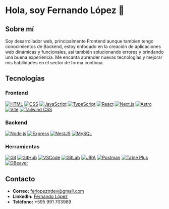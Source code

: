 # Hola, soy Fernando López 👋

## Sobre mí
Soy desarrollador web, principalmente Frontend aunque tambien tengo conocimientos de Backend, estoy enfocado en la creación de aplicaciones web dinámicas y funcionales, así también solucionando errores y brindando una buena experiencia. Me encanta aprender nuevas tecnologías y mejorar mis habilidades en el sector de forma continua.

## Tecnologías

### Frontend
[![HTML](https://img.shields.io/badge/-HTML-E34F26?style=flat&logo=html5&logoColor=white)](https://developer.mozilla.org/docs/Web/HTML)
[![CSS](https://img.shields.io/badge/-CSS-1572B6?style=flat&logo=css3&logoColor=white)](https://developer.mozilla.org/docs/Web/CSS)
[![JavaScript](https://img.shields.io/badge/-JavaScript-F7DF1E?style=flat&logo=javascript&logoColor=black)](https://developer.mozilla.org/docs/Web/JavaScript)
[![TypeScript](https://img.shields.io/badge/-TypeScript-3178C6?style=flat&logo=typescript&logoColor=white)](https://www.typescriptlang.org/)
[![React](https://img.shields.io/badge/-React-61DAFB?style=flat&logo=react&logoColor=black)](https://reactjs.org/)
[![Next.js](https://img.shields.io/badge/-Next.js-000000?style=flat&logo=nextdotjs&logoColor=white)](https://nextjs.org/)
[![Astro](https://img.shields.io/badge/-Astro-000000?style=flat&logo=astro&logoColor=white)](https://astro.build/)
[![Vite](https://img.shields.io/badge/-Vite-646CFF?style=flat&logo=vite&logoColor=white)](https://vitejs.dev/)
[![Tailwind CSS](https://img.shields.io/badge/-Tailwind_CSS-38B2AC?style=flat&logo=tailwind-css&logoColor=white)](https://tailwindcss.com/)

### Backend
[![Node.js](https://img.shields.io/badge/-Node.js-339933?style=flat&logo=node.js&logoColor=white)](https://nodejs.org/)
[![Express](https://img.shields.io/badge/-Express-000000?style=flat&logo=express&logoColor=white)](https://expressjs.com/)
[![NestJS](https://img.shields.io/badge/-NestJS-E0234E?style=flat&logo=nestjs&logoColor=white)](https://nestjs.com/)
[![MySQL](https://img.shields.io/badge/-MySQL-4479A1?style=flat&logo=mysql&logoColor=white)](https://www.mysql.com/)

### Herramientas
[![Git](https://img.shields.io/badge/-Git-F05032?style=flat&logo=git&logoColor=white)](https://git-scm.com/)
[![GitHub](https://img.shields.io/badge/-GitHub-181717?style=flat&logo=github&logoColor=white)](https://github.com/)
[![VSCode](https://img.shields.io/badge/-VSCode-007ACC?style=flat&logo=visual-studio-code&logoColor=white)](https://code.visualstudio.com/)
[![GitLab](https://img.shields.io/badge/-GitLab-FC6D26?style=flat&logo=gitlab&logoColor=white)](https://gitlab.com/)
[![JIRA](https://img.shields.io/badge/-JIRA-0052CC?style=flat&logo=jira&logoColor=white)](https://www.atlassian.com/software/jira)
[![Postman](https://img.shields.io/badge/-Postman-FF6C37?style=flat&logo=postman&logoColor=white)](https://www.postman.com/)
[![Table Plus](https://img.shields.io/badge/-Table_Plus-03B3E4?style=flat&logo=tableplus&logoColor=white)](https://tableplus.com/)
[![DBeaver](https://img.shields.io/badge/-DBeaver-372923?style=flat&logo=dbeaver&logoColor=white)](https://dbeaver.io/)

## Contacto
- **Correo:** [ferlopeztrdev@gmail.com](mailto:ferlopeztrdev@gmail.com)
- **LinkedIn:** [Fernando López](https://www.linkedin.com/in/fernando-lopez-b80182290/)
- **Teléfono:** +595 991 703989
